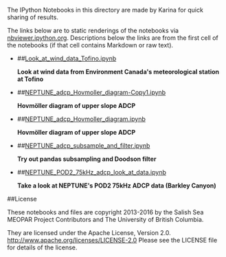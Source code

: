 The IPython Notebooks in this directory are made by Karina for
quick sharing of results.

The links below are to static renderings of the notebooks via
[nbviewer.ipython.org](http://nbviewer.ipython.org/).
Descriptions below the links are from the first cell of the notebooks
(if that cell contains Markdown or raw text).

* ##[Look_at_wind_data_Tofino.ipynb](http://nbviewer.ipython.org/urls/bitbucket.org/canyonsubc/neptune_data/raw/tip//Look_at_wind_data_Tofino.ipynb)  
    
    **Look at wind data from Environment Canada's meteorological station at Tofino**  

* ##[NEPTUNE_adcp_Hovmoller_diagram-Copy1.ipynb](http://nbviewer.ipython.org/urls/bitbucket.org/canyonsubc/neptune_data/raw/tip//NEPTUNE_adcp_Hovmoller_diagram-Copy1.ipynb)  
    
    **Hovmöller diagram of upper slope ADCP**  

* ##[NEPTUNE_adcp_Hovmoller_diagram.ipynb](http://nbviewer.ipython.org/urls/bitbucket.org/canyonsubc/neptune_data/raw/tip//NEPTUNE_adcp_Hovmoller_diagram.ipynb)  
    
    **Hovmöller diagram of upper slope ADCP**  

* ##[NEPTUNE_adcp_subsample_and_filter.ipynb](http://nbviewer.ipython.org/urls/bitbucket.org/canyonsubc/neptune_data/raw/tip//NEPTUNE_adcp_subsample_and_filter.ipynb)  
    
    **Try out pandas subsampling and Doodson filter**  

* ##[NEPTUNE_POD2_75kHz_adcp_look_at_data.ipynb](http://nbviewer.ipython.org/urls/bitbucket.org/canyonsubc/neptune_data/raw/tip//NEPTUNE_POD2_75kHz_adcp_look_at_data.ipynb)  
    
    **Take a look at NEPTUNE's POD2 75kHz ADCP data (Barkley Canyon)**  


##License

These notebooks and files are copyright 2013-2016
by the Salish Sea MEOPAR Project Contributors
and The University of British Columbia.

They are licensed under the Apache License, Version 2.0.
http://www.apache.org/licenses/LICENSE-2.0
Please see the LICENSE file for details of the license.
